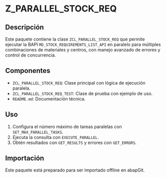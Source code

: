 # Z_PARALLEL_STOCK_REQ

## Descripción

Este paquete contiene la clase `ZCL_PARALLEL_STOCK_REQ` que permite ejecutar la BAPI `MD_STOCK_REQUIREMENTS_LIST_API` en paralelo para múltiples combinaciones de materiales y centros, con manejo avanzado de errores y control de concurrencia.

## Componentes

- `ZCL_PARALLEL_STOCK_REQ`: Clase principal con lógica de ejecución paralela.
- `ZCL_PARALLEL_STOCK_REQ_TEST`: Clase de prueba con ejemplo de uso.
- `README.md`: Documentación técnica.

## Uso

1. Configura el número máximo de tareas paralelas con `SET_MAX_PARALLEL_TASKS`.
2. Ejecuta la consulta con `EXECUTE_PARALLEL`.
3. Obtén resultados con `GET_RESULTS` y errores con `GET_ERRORS`.

## Importación

Este paquete está preparado para ser importado offline en abapGit.
